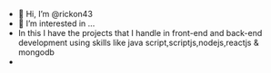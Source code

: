 - 👋 Hi, I’m @rickon43
- 👀 I’m interested in ...
- In this I have the projects that I handle in front-end and back-end development using skills like java script,scriptjs,nodejs,reactjs & mongodb
- 
